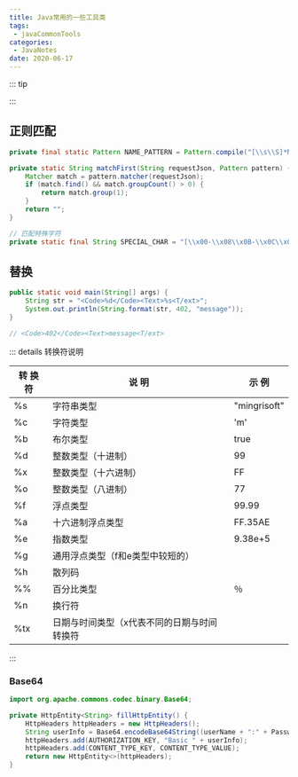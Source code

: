 ```yaml
---
title: Java常用的一些工具类
tags:
 - javaCommonTools
categories:
 - JavaNotes
date: 2020-06-17
---
```


::: tip

:::

<!-- more -->

## 正则匹配

```java
private final static Pattern NAME_PATTERN = Pattern.compile("[\\s\\S]*NAME[\\s|\\n]");

private static String matchFirst(String requestJson, Pattern pattern) {
	Matcher match = pattern.matcher(requestJson);
	if (match.find() && match.groupCount() > 0) {
		return match.group(1);
	}
	return "";
}

// 匹配特殊字符
private static final String SPECIAL_CHAR = "[\\x00-\\x08\\x0B-\\x0C\\x0E-\\x1F\\x7F]";
```

## 替换

```java
public static void main(String[] args) {
    String str = "<Code>%d</Code><Text>%s<T/ext>";
    System.out.println(String.format(str, 402, "message"));
}

// <Code>402</Code><Text>message<T/ext>
```

::: details 转换符说明

| 转 换 符 | 说  明                                      | 示  例       |
| -------- | ------------------------------------------- | ------------ |
| %s       | 字符串类型                                  | "mingrisoft" |
| %c       | 字符类型                                    | 'm'          |
| %b       | 布尔类型                                    | true         |
| %d       | 整数类型（十进制）                          | 99           |
| %x       | 整数类型（十六进制）                        | FF           |
| %o       | 整数类型（八进制）                          | 77           |
| %f       | 浮点类型                                    | 99.99        |
| %a       | 十六进制浮点类型                            | FF.35AE      |
| %e       | 指数类型                                    | 9.38e+5      |
| %g       | 通用浮点类型（f和e类型中较短的）            |              |
| %h       | 散列码                                      |              |
| %%       | 百分比类型                                  | ％           |
| %n       | 换行符                                      |              |
| %tx      | 日期与时间类型（x代表不同的日期与时间转换符 |              |

:::

### Base64

```java
import org.apache.commons.codec.binary.Base64;

private HttpEntity<String> fillHttpEntity() {
    HttpHeaders httpHeaders = new HttpHeaders();
    String userInfo = Base64.encodeBase64String((userName + ":" + Password).getBytes());
    httpHeaders.add(AUTHORIZATION_KEY, "Basic " + userInfo);
    httpHeaders.add(CONTENT_TYPE_KEY, CONTENT_TYPE_VALUE);
    return new HttpEntity<>(httpHeaders);
}
```

